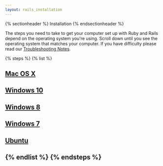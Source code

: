 ```yaml
---
layout: rails_installation
---
```


{% sectionheader %}
Installation
{% endsectionheader %}


The steps you need to take to get your computer set up with Ruby and Rails depend on the operating system you're using. Scroll down until you see the operating system that matches your computer. If you have difficulty please read our [Troubleshooting Notes]({{site.baseurl}}/installation/troubleshooting/).

{% steps %}
{% list %}
<h2><a href="{{site.baseurl}}/installation/mac_os">Mac OS X</a><h2>
<h2><a href="{{site.baseurl}}/installation/win10_64bit_anniversary/">Windows 10</a><h2>
<h2><a href="{{site.baseurl}}/installation/win8/">Windows 8</a><h2>
<h2><a href="{{site.baseurl}}/installation/win7_sp1/">Windows 7</a><h2>
<h2><a href="{{site.baseurl}}/installation/ubuntu/">Ubuntu</a><h2>
{% endlist %}
{% endsteps %}


